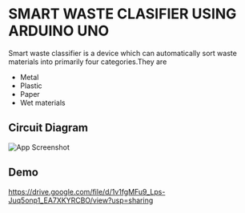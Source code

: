 
# SMART WASTE CLASIFIER USING ARDUINO UNO

Smart waste classifier is a device which can automatically sort waste materials into primarily four categories.They are

* Metal
* Plastic
* Paper
* Wet materials




## Circuit Diagram

![App Screenshot](https://drive.google.com/file/d/1v1fgMFu9_Lps-Juq5onp1_EA7XKYRCBO/view?usp=sharing)


## Demo

https://drive.google.com/file/d/1v1fgMFu9_Lps-Juq5onp1_EA7XKYRCBO/view?usp=sharing

